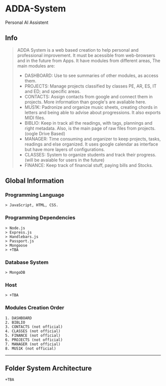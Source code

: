 # ADDA-System
Personal AI Assistent

## Info
>ADDA System is a web based creation to help personal and professional improvement. 
>It must be acessible from web-browsers and in the future from Apps. It have modules from different areas, 
>The main modules are:
>    * DASHBOARD: Use to see summaries of other modules, as access them.
>    * PROJECTS: Manage projects classified by classes PE, AR, ES, IT and ED; and specific areas. 
>    * CONTACTS: Assign contacts from google and connect them in projects. More information than google's are avaliable here.
>    * MUS1K: Padronize and organize music sheets, creating chords in letters and being able to advise about progressions. It also exports MIDI files.
>    * BIBLIO: Keep in track all the readings, with tags, plannings and right metadata. Also, is the main page of raw files from projects. (oogle Drive Based)
>    * MANAGER: Time consuming and organizer to keep projects, tasks, readings and else organized. It uses google calendar as interface but have more layers of configurations.
>    * CLASSES: System to organize students and track their progress. (will be avaiable for users in the future)
>    * FINANCE: Keep track of financial stuff, paying bills and Stocks.      


## Global Information
### Programming Language
    > JavaScript, HTML, CSS. 

### Programming Dependencies
    > Node.js
    > Express.js
    > Handlebars.js
    > Passport.js
    > Mongoose
    > +TBA

### Database System
    > MongoDB

### Host
    > +TBA

### Modules Creation Order
    1. DASHBOARD
    2. BIBLIO
    3. CONTACTS (not official)
    4. CLASSES (not official)
    5. FINANCE (not official)
    6. PROJECTS (not official)
    7. MANAGER (not official)
    8. MUS1K (not official)

---

## Folder System Architecture
    +TBA
